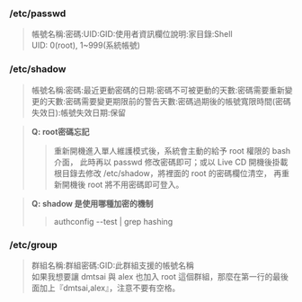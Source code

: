 ### /etc/passwd
>帳號名稱:密碼:UID:GID:使用者資訊欄位說明:家目錄:Shell<br>
>UID: 0(root), 1~999(系統帳號)

### /etc/shadow
>帳號名稱:密碼:最近更動密碼的日期:密碼不可被更動的天數:密碼需要重新變更的天數:密碼需要變更期限前的警告天數:密碼過期後的帳號寬限時間(密碼失效日):帳號失效日期:保留

> **Q: root密碼忘記**
>> 重新開機進入單人維護模式後，系統會主動的給予 root 權限的 bash 介面， 此時再以 passwd 修改密碼即可；或以 Live CD 開機後掛載根目錄去修改 /etc/shadow，將裡面的 root 的密碼欄位清空， 再重新開機後 root 將不用密碼即可登入。

> **Q: shadow 是使用哪種加密的機制**
>> authconfig --test | grep hashing

### /etc/group
>群組名稱:群組密碼:GID:此群組支援的帳號名稱<br>
>如果我想要讓 dmtsai 與 alex 也加入 root 這個群組，那麼在第一行的最後面加上『dmtsai,alex』，注意不要有空格。

